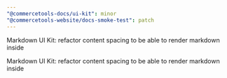 ```yaml
---
"@commercetools-docs/ui-kit": minor
"@commercetools-website/docs-smoke-test": patch
---
```


Markdown UI Kit: refactor content spacing to be able to render markdown inside

Markdown UI Kit: refactor content spacing to be able to render markdown inside
